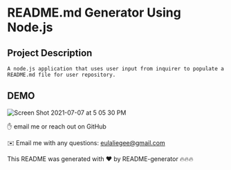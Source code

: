 
    
# README.md Generator Using Node.js


  ## Project Description
    A node.js application that uses user input from inquirer to populate a README.md file for user repository. 
    
  ## DEMO
    
  ![Screen Shot 2021-07-07 at 5 05 30 PM](https://user-images.githubusercontent.com/45496074/124829243-5d3e4980-df46-11eb-9059-bca3ef2b8941.png)




✋ email me or reach out on GitHub


✉️ Email me with any questions: eulaliegee@gmail.com


This README was generated with ❤️ by README-generator 🔥🔥🔥


